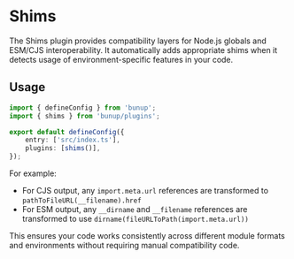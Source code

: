 # Shims

The Shims plugin provides compatibility layers for Node.js globals and ESM/CJS interoperability. It automatically adds appropriate shims when it detects usage of environment-specific features in your code.

## Usage

```ts [bunup.config.ts]
import { defineConfig } from 'bunup';
import { shims } from 'bunup/plugins';

export default defineConfig({
	entry: ['src/index.ts'],
	plugins: [shims()],
});
```

For example:

- For CJS output, any `import.meta.url` references are transformed to `pathToFileURL(__filename).href`
- For ESM output, any `__dirname` and `__filename` references are transformed to use `dirname(fileURLToPath(import.meta.url))`

This ensures your code works consistently across different module formats and environments without requiring manual compatibility code.

